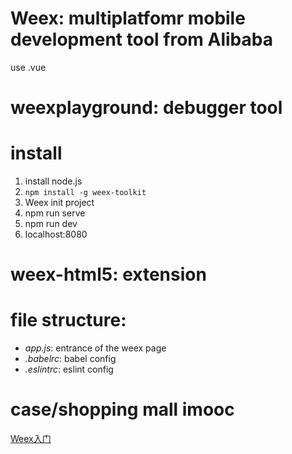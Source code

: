 # Weex: multiplatfomr mobile development tool from Alibaba
use .vue

# weexplayground: debugger tool

# install
1. install node.js
1. `npm install -g weex-toolkit`
1. Weex init project
1. npm run serve
1. npm run dev
1. localhost:8080
# weex-html5: extension

# file structure:
- *app.js*: entrance of the weex page
- *.babelrc*: babel config
- *.eslintrc*: eslint config

# case/shopping mall imooc
[Weex入门](https://www.imooc.com/learn/948)
